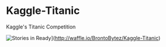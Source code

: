 # Kaggle-Titanic
Kaggle's Titanic Competition

![Stories in Ready](https://badge.waffle.io/BrontoBytez/Kaggle-Titanic.svg?label=ready&title=Ready)](http://waffle.io/BrontoBytez/Kaggle-Titanic)
